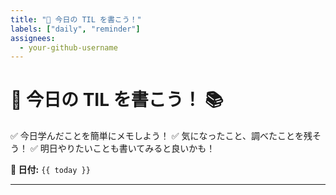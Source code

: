 ```yaml
---
title: "📅 今日の TIL を書こう！"
labels: ["daily", "reminder"]
assignees:
  - your-github-username
---
```


# 🎯 今日の TIL を書こう！ 📚

✅ 今日学んだことを簡単にメモしよう！
✅ 気になったこと、調べたことを残そう！
✅ 明日やりたいことも書いてみると良いかも！

**📅 日付:** `{{ today }}`

---
